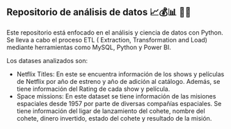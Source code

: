 ## **Repositorio de análisis de datos** 📈💰📊 👨‍💻 

Este repositorio está enfocado en el análisis y ciencia de datos con Python. Se lleva a cabo el proceso ETL ( Extraction, Transformation and Load) mediante herramientas como MySQL, Python y Power BI.

Los datases analizados son:

* Netflix Titles: En este se encuentra información de los shows y películas de Netflix por año de estreno y año de adición al catálogo. Además, se tiene información del Rating de cada show y película.
* Space missions: En este dataset se tiene información de las misiones espaciales desde 1957 por parte de diversas compañías espaciales. Se tiene información del ligar de lanzamiento del cohete, nombre del cohete, dinero invertido, estado del cohete y resultado de la misión.
